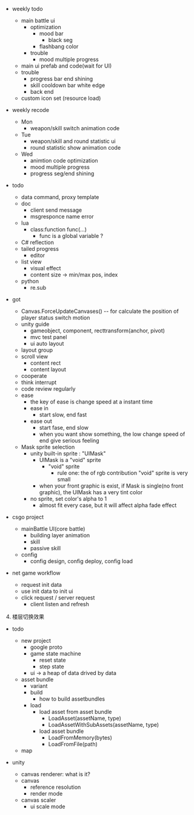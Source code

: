 - weekly todo
    - main battle ui
        <!-- - skill switch(ui and code) -->
        <!-- - round data show(ui and code) -->
        - optimization
            <!-- - grenades auto layout -->
            - mood bar
                - black seg
                <!-- - margin -->
            <!-- - font substitute -->
            - flashbang color
        - trouble
            - mood multiple progress
    - main ui prefab and code(wait for UI)
    - trouble
        - progress bar end shining
        - skill cooldown bar white edge
        - back end
    - custom icon set (resource load)

- weekly recode
    - Mon
        - weapon/skill switch animation code
    - Tue
        - weapon/skill and round statistic ui 
        - round statistic show animation code 
    - Wed
        - animtion code optimization
        - mood multiple progress 
        - progress seg/end shining

- todo
    - data command, proxy template 
    - doc 
        - client send message
        - msgresponce name error
    - lua
        - class:function func(...)
            - func is a global variable ?
    - C# reflection
    - tailed progress 
        - editor
    - list view
        - visual effect
        - content size -> min/max pos, index
    - python
        - re.sub

- got
    - Canvas.ForceUpdateCanvases() -- for calculate the position of player status switch motion
    - unity guide 
        - gameobject, component, recttransform(anchor, pivot)
        - mvc test panel
        - ui auto layout
    - layout group
    - scroll view
        - content rect
        - content layout
    - cooperate 
    - think interrupt 
    - code review regularly 
    - ease
        - the key of ease is change speed at a instant time
        - ease in
            - start slow, end fast
        - ease out
            - start fase, end slow
            - when you want show something, the low change speed of end give serious feeling
    - Mask sprite selection
        - unity built-in sprite : "UIMask"
            - UIMask is a "void" sprite
                - "void" sprite
                    - rule one:  the of rgb contribution "void" sprite is very small
            - when your front graphic is exist, if Mask is single(no front graphic), the UIMask has a very tint color 
        - no sprite, set color's alpha to 1
            - almost fit every case, but it will affect alpha fade effect

- csgo project
    - mainBattle UI(core battle)
        - building layer animation
        - skill
        - passive skill
    - config
        - config design, config deploy, config load 
    
- net game workflow
    - request init data 
    - use init data to init ui
    - click request / server request
        - client listen and refresh 

4. 楼层切换效果

- todo
    - new project
        - google proto
        - game state machine
            - reset state
            - step state
        - ui -> a heap of data drived by data
    - asset bundle
        - variant
        - build
            - how to build assetbundles 
        - load
            - load asset from asset bundle
                - LoadAsset(assetName, type) 
                - LoadAssetWithSubAssets(assetName, type)
            - load asset bundle
                - LoadFromMemory(bytes)
                - LoadFromFile(path)
    - map

- unity
    - canvas renderer: what is it?
    - canvas
        - reference resolution
        - render mode
    - canvas scaler
        - ui scale mode
